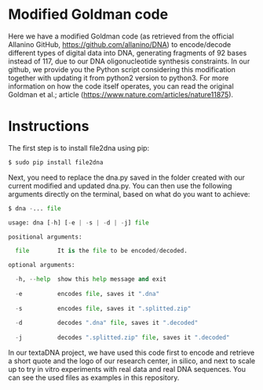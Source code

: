 # Modified Goldman code
Here we have a modified Goldman code (as retrieved from the official Allanino GitHub, https://github.com/allanino/DNA) to encode/decode different types of digital data into DNA, generating fragments of 92 bases instead of 117, due to our DNA oligonucleotide synthesis constraints. 
In our github, we provide you the Python script considering this modification together with updating it from python2 version to python3. 
For more information on how the code itself operates, you can read the original Goldman et al.; article (https://www.nature.com/articles/nature11875). 

# Instructions
The first step is to install file2dna using pip:

```python
$ sudo pip install file2dna
```

Next, you need to replace the dna.py saved in the folder created with our current modified and updated dna.py. You can then use the following arguments directly on the terminal, based on what do you want to achieve:

```python
$ dna -... file

usage: dna [-h] [-e | -s | -d | -j] file

positional arguments:

  file        It is the file to be encoded/decoded.

optional arguments:

  -h, --help  show this help message and exit
  
  -e          encodes file, saves it ".dna"
  
  -s          encodes file, saves it ".splitted.zip"
  
  -d          decodes ".dna" file, saves it ".decoded"
  
  -j          decodes ".splitted.zip" file, saves it ".decoded"
```
In our textaDNA project, we have used this code first to encode and retrieve a short quote and the logo of our research center, in silico, and next to scale up to try in vitro experiments with real data and real DNA sequences. You can see the used files as examples in this repository. 
  
